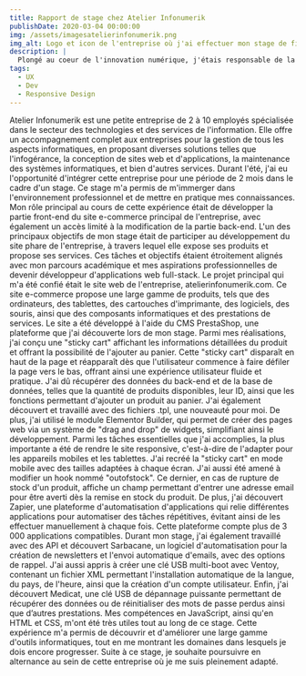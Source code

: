 ```yaml
---
title: Rapport de stage chez Atelier Infonumerik
publishDate: 2020-03-04 00:00:00
img: /assets/imagesatelierinfonumerik.png
img_alt: Logo et icon de l'entreprise où j'ai effectuer mon stage de fin d'année
description: |
  Plongé au coeur de l'innovation numérique, j'étais responsable de la partie Front du site "atelierinfonumrik.com"
tags:
  - UX
  - Dev
  - Responsive Design
---
```


Atelier Infonumerik est une petite entreprise de 2 à 10 employés spécialisée dans le secteur des technologies et des services de l'information. Elle offre un accompagnement complet aux entreprises pour la gestion de tous les aspects informatiques, en proposant diverses solutions telles que l'infogérance, la conception de sites web et d'applications, la maintenance des systèmes informatiques, et bien d'autres services.
Durant l'été, j'ai eu l'opportunité d'intégrer cette entreprise pour une période de 2 mois dans le cadre d'un stage. Ce stage m'a permis de m'immerger dans l'environnement professionnel et de mettre en pratique mes connaissances. Mon rôle principal au cours de cette expérience était de développer la partie front-end du site e-commerce principal de l'entreprise, avec également un accès limité à la modification de la partie back-end.
L'un des principaux objectifs de mon stage était de participer au développement du site phare de l'entreprise, à travers lequel elle expose ses produits et propose ses services. Ces tâches et objectifs étaient étroitement alignés avec mon parcours académique et mes aspirations professionnelles de devenir développeur d'applications web full-stack.
Le projet principal qui m'a été confié était le site web de l'entreprise, atelierinfonumerik.com. Ce site e-commerce propose une large gamme de produits, tels que des ordinateurs, des tablettes, des cartouches d'imprimante, des logiciels, des souris, ainsi que des composants informatiques et des prestations de services. Le site a été développé à l'aide du CMS PrestaShop, une plateforme que j'ai découverte lors de mon stage.
Parmi mes réalisations, j'ai conçu une "sticky cart" affichant les informations détaillées du produit et offrant la possibilité de l'ajouter au panier. Cette "sticky cart" disparaît en haut de la page et réapparaît dès que l'utilisateur commence à faire défiler la page vers le bas, offrant ainsi une expérience utilisateur fluide et pratique. J'ai dû récupérer des données du back-end et de la base de données, telles que la quantité de produits disponibles, leur ID, ainsi que les fonctions permettant d'ajouter un produit au panier.
J'ai également découvert et travaillé avec des fichiers .tpl, une nouveauté pour moi. De plus, j'ai utilisé le module Elementor Builder, qui permet de créer des pages web via un système de "drag and drop" de widgets, simplifiant ainsi le développement. Parmi les tâches essentielles que j'ai accomplies, la plus importante a été de rendre le site responsive, c'est-à-dire de l'adapter pour les appareils mobiles et les tablettes. J'ai recréé la "sticky cart" en mode mobile avec des tailles adaptées à chaque écran.
J'ai aussi été amené à modifier un hook nommé "outofstock". Ce dernier, en cas de rupture de stock d'un produit, affiche un champ permettant d'entrer une adresse email pour être averti dès la remise en stock du produit. De plus, j'ai découvert Zapier, une plateforme d'automatisation d'applications qui relie différentes applications pour automatiser des tâches répétitives, évitant ainsi de les effectuer manuellement à chaque fois. Cette plateforme compte plus de 3 000 applications compatibles.
Durant mon stage, j'ai également travaillé avec des API et découvert Sarbacane, un logiciel d'automatisation pour la création de newsletters et l'envoi automatique d'emails, avec des options de rappel. J'ai aussi appris à créer une clé USB multi-boot avec Ventoy, contenant un fichier XML permettant l'installation automatique de la langue, du pays, de l'heure, ainsi que la création d'un compte utilisateur. Enfin, j'ai découvert Medicat, une clé USB de dépannage puissante permettant de récupérer des données ou de réinitialiser des mots de passe perdus ainsi que d’autres prestations.
Mes compétences en JavaScript, ainsi qu'en HTML et CSS, m'ont été très utiles tout au long de ce stage. Cette expérience m'a permis de découvrir et d'améliorer une large gamme d'outils informatiques, tout en me montrant les domaines dans lesquels je dois encore progresser.
Suite à ce stage, je souhaite poursuivre en alternance au sein de cette entreprise où je me suis pleinement adapté.

